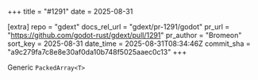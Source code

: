 +++
title = "#1291"
date = 2025-08-31

[extra]
repo = "gdext"
docs_rel_url = "gdext/pr-1291/godot"
pr_url = "https://github.com/godot-rust/gdext/pull/1291"
pr_author = "Bromeon"
sort_key = 2025-08-31
date_time = 2025-08-31T08:34:46Z
commit_sha = "a9c279fa7c8e8e30af0da10b748f5025aaec0c13"
+++

Generic `PackedArray<T>`
